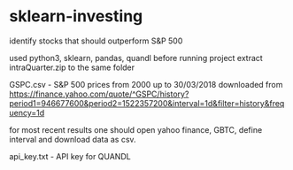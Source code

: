 # sklearn-investing
identify stocks that should outperform S&amp;P 500

used python3, sklearn, pandas, quandl
before running project extract intraQuarter.zip to the same folder


GSPC.csv - S&P 500 prices from 2000 up to 30/03/2018 downloaded from https://finance.yahoo.com/quote/^GSPC/history?period1=946677600&period2=1522357200&interval=1d&filter=history&frequency=1d

for most recent results one should open yahoo finance, GBTC, define interval and download data as csv.

api_key.txt - API key for QUANDL
